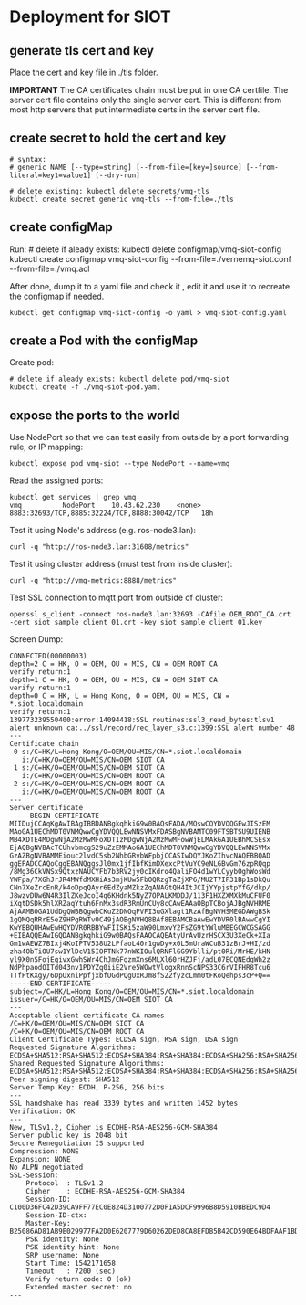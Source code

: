 # Deployment for SIOT

## generate tls cert and key

Place the cert and key file in ./tls folder.

**IMPORTANT**
The CA certificates chain must be put in one CA certfile.
The server cert file contains only the single server cert.
This is different from most http servers that put intermediate certs in the server cert file.


## create secret to hold the cert and key

    # syntax:
    # generic NAME [--type=string] [--from-file=[key=]source] [--from-literal=key1=value1] [--dry-run]

    # delete existing: kubectl delete secrets/vmq-tls
    kubectl create secret generic vmq-tls --from-file=./tls


## create configMap

Run:
    # delete if aleady exists: kubectl delete configmap/vmq-siot-config
    kubectl create configmap vmq-siot-config --from-file=./vernemq-siot.conf --from-file=./vmq.acl

After done, dump it to a yaml file and check it , edit it and use it to recreate the configmap if needed.

    kubectl get configmap vmq-siot-config -o yaml > vmq-siot-config.yaml


## create a Pod with the configMap

Create pod:

    # delete if aleady exists: kubectl delete pod/vmq-siot
    kubectl create -f ./vmq-siot-pod.yaml


## expose the ports to the world

Use NodePort so that we can test easily from outside by a port forwarding rule, or IP mapping:

    kubectl expose pod vmq-siot --type NodePort --name=vmq

Read the assigned ports:

    kubectl get services | grep vmq
    vmq          NodePort    10.43.62.230    <none>        8883:32693/TCP,8885:32224/TCP,8888:30042/TCP   18h

Test it using Node's address (e.g. ros-node3.lan):

    curl -q "http://ros-node3.lan:31608/metrics"

Test it using cluster address (must test from inside cluster):

    curl -q "http://vmq-metrics:8888/metrics"

Test SSL connection to mqtt port from outside of cluster:

    openssl s_client -connect ros-node3.lan:32693 -CAfile OEM_ROOT_CA.crt -cert siot_sample_client_01.crt -key siot_sample_client_01.key

Screen Dump:

```
CONNECTED(00000003)
depth=2 C = HK, O = OEM, OU = MIS, CN = OEM ROOT CA
verify return:1
depth=1 C = HK, O = OEM, OU = MIS, CN = OEM SIOT CA
verify return:1
depth=0 C = HK, L = Hong Kong, O = OEM, OU = MIS, CN = *.siot.localdomain
verify return:1
139773239550400:error:14094418:SSL routines:ssl3_read_bytes:tlsv1 alert unknown ca:../ssl/record/rec_layer_s3.c:1399:SSL alert number 48
---
Certificate chain
 0 s:/C=HK/L=Hong Kong/O=OEM/OU=MIS/CN=*.siot.localdomain
   i:/C=HK/O=OEM/OU=MIS/CN=OEM SIOT CA
 1 s:/C=HK/O=OEM/OU=MIS/CN=OEM SIOT CA
   i:/C=HK/O=OEM/OU=MIS/CN=OEM ROOT CA
 2 s:/C=HK/O=OEM/OU=MIS/CN=OEM ROOT CA
   i:/C=HK/O=OEM/OU=MIS/CN=OEM ROOT CA
---
Server certificate
-----BEGIN CERTIFICATE-----
MIIDujCCAqKgAwIBAgIBBDANBgkqhkiG9w0BAQsFADA/MQswCQYDVQQGEwJISzEM
MAoGA1UEChMDT0VNMQwwCgYDVQQLEwNNSVMxFDASBgNVBAMTC09FTSBTSU9UIENB
MB4XDTE4MDgwNjA2MzMwMFoXDTIzMDgwNjA2MzMwMFowWjELMAkGA1UEBhMCSEsx
EjAQBgNVBAcTCUhvbmcgS29uZzEMMAoGA1UEChMDT0VNMQwwCgYDVQQLEwNNSVMx
GzAZBgNVBAMMEiouc2lvdC5sb2NhbGRvbWFpbjCCASIwDQYJKoZIhvcNAQEBBQAD
ggEPADCCAQoCggEBANQggsJl0mx1jfIbfKimDXexcPtVuYC9eNLGBvGm76zpRQqp
/8Mg36CkVNSx9QtxzNAUCYFb7b3RV2jy0cIKdro4QaliFO4d1wYLCyybOghWosWd
YWFpa/7XGhJrJR4MWfdMXHiAs3mjKUw5FbOQRzgTaZjXP6/MU2T7IP31Bp1sDkQu
CNn7XeZrcEnR/k4oDpqQAyr6EdZyaMZkzZqANAGtQH4ItJCIjYYpjstpYfG/dkp/
J8wzvDUw6N4R3IlZKeJcoI4q6KHdnk5NyZ7OPALKMDDJ/113F1HXZXMXkMuCFUF0
iXqtDSDk5hlXRZaqYtuh6FnMx3sdR3RmUnCUy8cCAwEAAaOBpTCBojAJBgNVHRME
AjAAMB0GA1UdDgQWBBQgwbCKuZ2DNOqPVFI3uGXlagt1RzAfBgNVHSMEGDAWgBSk
1gQMQqRRrE5eZ9HPgRWTv0C49jAOBgNVHQ8BAf8EBAMCBaAwEwYDVR0lBAwwCgYI
KwYBBQUHAwEwHQYDVR0RBBYwFIISKi5zaW90LmxvY2FsZG9tYWluMBEGCWCGSAGG
+EIBAQQEAwIGQDANBgkqhkiG9w0BAQsFAAOCAQEAtyUrAvUzrHSCX3U3XeCk+XIa
Gm1wAEWZ7BIxj4KoIPTV538U2LPfaoL40r1gwDy+x0L5mUraWCuB31zBrJ+HI/zd
zha4ObTiOU7sw1YlDcV15IOPTNk77nWKIOulQRNFlGG9Yblli/pt0Ri/MrHE/kHN
yl9X0nSFojEqivxGwhSWr4ChJmGFqzmXns6MLXl60rHZJFj/adL07ECQNEdgWh2z
NdPhpaodOITd043nv1PDYZq0iiE2Vre5WOwtVlogxRnnScNPS33C6rVIFHR8Tcu6
TTfPtKXgy/6DpUxniPpfjxbfUGdPQgUxRJm8fS22fyzcLmm0tFKoQehps3cP+Q==
-----END CERTIFICATE-----
subject=/C=HK/L=Hong Kong/O=OEM/OU=MIS/CN=*.siot.localdomain
issuer=/C=HK/O=OEM/OU=MIS/CN=OEM SIOT CA
---
Acceptable client certificate CA names
/C=HK/O=OEM/OU=MIS/CN=OEM SIOT CA
/C=HK/O=OEM/OU=MIS/CN=OEM ROOT CA
Client Certificate Types: ECDSA sign, RSA sign, DSA sign
Requested Signature Algorithms: ECDSA+SHA512:RSA+SHA512:ECDSA+SHA384:RSA+SHA384:ECDSA+SHA256:RSA+SHA256:ECDSA+SHA224:RSA+SHA224:ECDSA+SHA1:RSA+SHA1:DSA+SHA1
Shared Requested Signature Algorithms: ECDSA+SHA512:RSA+SHA512:ECDSA+SHA384:RSA+SHA384:ECDSA+SHA256:RSA+SHA256:ECDSA+SHA224:RSA+SHA224:ECDSA+SHA1:RSA+SHA1:DSA+SHA1
Peer signing digest: SHA512
Server Temp Key: ECDH, P-256, 256 bits
---
SSL handshake has read 3339 bytes and written 1452 bytes
Verification: OK
---
New, TLSv1.2, Cipher is ECDHE-RSA-AES256-GCM-SHA384
Server public key is 2048 bit
Secure Renegotiation IS supported
Compression: NONE
Expansion: NONE
No ALPN negotiated
SSL-Session:
    Protocol  : TLSv1.2
    Cipher    : ECDHE-RSA-AES256-GCM-SHA384
    Session-ID: C100D36FC42D39CA9FF77EC0E824D3100772D0F1A5DCF9996B8D5910BBEDC9D4
    Session-ID-ctx:
    Master-Key: B25086AD81AB9E029977FA2D0E6207779D60262DED8CA8EFDB5B42CD590E64BDFAAF1BDA73F5470D284316F1EDD1A5A9
    PSK identity: None
    PSK identity hint: None
    SRP username: None
    Start Time: 1542171658
    Timeout   : 7200 (sec)
    Verify return code: 0 (ok)
    Extended master secret: no
---

```
